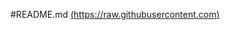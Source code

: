 #README.md
[(https://raw.githubusercontent.com)](/BigGuy573/xubuntu-website/ed547b83911bffeffa21f99c9a5f713c4a6dcf4e/RREADME.md)
